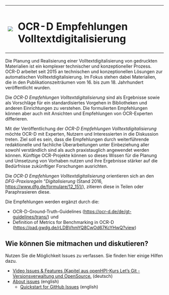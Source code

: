 

<table>
<tr style="border: none;"><td style="border: none;"><img src="https://user-images.githubusercontent.com/26142921/195867991-185c4239-a1bc-439a-ac80-82c205c9c5a5.png"/></td><td style="border: none;"><h1>OCR-D Empfehlungen Volltextdigitalisierung</h1></td></tr></table


Die Planung und Realisierung einer Volltextdigitalisierung von gedruckten Materialien ist ein komplexer technischer und konzeptioneller Prozess. OCR-D arbeitet seit 2015 an technischen und konzeptionellen Lösungen zur automatischen Volltextdigitalisierung. Im Fokus stehen dabei Materialien, die in den Publikationszeiträumen vom 16. bis zum 18. Jahrhundert veröffentlicht wurden.

Die *OCR-D Empfehlungen Volltextdigitalisierung* sind als Ergebnisse sowie als Vorschläge für ein standardisiertes Vorgehen in Bibliotheken und anderen Einrichtungen zu verstehen. Die formulierten Empfehlungen können aber auch mit Ansichten und Empfehlungen von OCR-Experten differieren.

Mit der Veröffentlichung der *OCR-D Empfehlungen Volltextdigitalisierung* möchte OCR-D mit Experten, Nutzern und Interessierten in die Diskussion treten. Ziel soll es sein, dass die Empfehlungen durch weiterführende redaktionelle und fachliche Überarbeitungen unter Einbeziehung aller sowohl verständlich sind als auch praxistauglich angewendet werden können. Künftige OCR-Projekte können so dieses Wissen für die Planung und Umsetzung von Vorhaben nutzen und ihre Ergebnisse stärker auf die Bedürfnisse zukünftiger Forschungen ausrichten.

Die *OCR-D Empfehlungen Volltextdigitalisierung* orientieren sich an den *DFG-Praxisregeln "Digitalisierung* (Stand 2016, https://www.dfg.de/formulare/12_151/), zitieren diese in Teilen oder Paraphrasieren diese.

Die Empfehlungen werden ergänzt durch die:
*	OCR-D-Ground-Truth-Guidelines (https://ocr-d.de/de/gt-guidelines/trans/) und
*	Definition of Metrics for Benchmarking in OCR-D (https://pad.gwdg.de/rLDBVhmYQ8CwOd67KcYHwQ?view)

## Wie können Sie mitmachen und diskutieren?
Nutzen Sie die Möglichkeit Issues zu verfassen. Sie finden hier einige Hilfen dazu.

* [Video Issues & Features (Kapitel aus openHPI-Kurs Let’s Git - Versionsverwaltung und OpenSource.](https://open.hpi.de/courses/git2020/items/3NHYTnKXdqUA7He5k8DQ6B?locale=de) (deutsch)
* [About issues](https://docs.github.com/en/issues/tracking-your-work-with-issues/about-issues) (english)
  * [Quickstart for GitHub Issues](https://docs.github.com/en/issues/tracking-your-work-with-issues/quickstart) (english)
